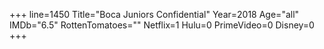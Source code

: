 +++
line=1450
Title="Boca Juniors Confidential"
Year=2018
Age="all"
IMDb="6.5"
RottenTomatoes=""
Netflix=1
Hulu=0
PrimeVideo=0
Disney=0
+++

